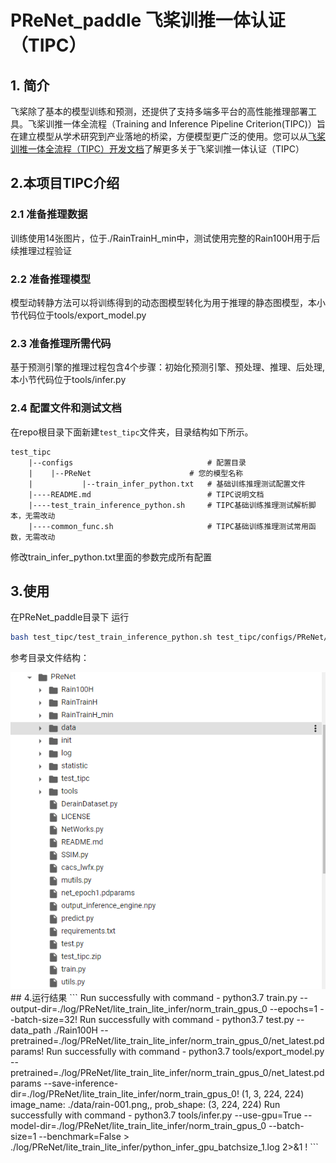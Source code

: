 # PReNet_paddle 飞桨训推一体认证（TIPC）

## 1. 简介
飞桨除了基本的模型训练和预测，还提供了支持多端多平台的高性能推理部署工具。飞桨训推一体全流程（Training and Inference Pipeline Criterion(TIPC)）旨在建立模型从学术研究到产业落地的桥梁，方便模型更广泛的使用。您可以从[飞桨训推一体全流程（TIPC）开发文档](https://github.com/PaddlePaddle/models/blob/release%2F2.2/tutorials/tipc/README.md)了解更多关于飞桨训推一体认证（TIPC）

## 2.本项目TIPC介绍

### 2.1 准备推理数据

训练使用14张图片，位于./RainTrainH_min中，测试使用完整的Rain100H用于后续推理过程验证

### 2.2 准备推理模型

模型动转静方法可以将训练得到的动态图模型转化为用于推理的静态图模型，本小节代码位于tools/export_model.py


### 2.3 准备推理所需代码

基于预测引擎的推理过程包含4个步骤：初始化预测引擎、预处理、推理、后处理,本小节代码位于tools/infer.py

### 2.4 配置文件和测试文档

在repo根目录下面新建`test_tipc`文件夹，目录结构如下所示。

```
test_tipc
    |--configs                              # 配置目录
    |    |--PReNet                      # 您的模型名称
    |           |--train_infer_python.txt   # 基础训练推理测试配置文件
    |----README.md                          # TIPC说明文档
    |----test_train_inference_python.sh     # TIPC基础训练推理测试解析脚本，无需改动
    |----common_func.sh                     # TIPC基础训练推理测试常用函数，无需改动
 ```
 
 修改train_infer_python.txt里面的参数完成所有配置
 
 ## 3.使用
 
 在PReNet_paddle目录下
 运行
 ```bash
bash test_tipc/test_train_inference_python.sh test_tipc/configs/PReNet/train_infer_python.txt lite_train_lite_infer
```
参考目录文件结构：
<div align="center">
    <img src="../data/acpath.png" width="1000">
</div>
## 4.运行结果
```
 Run successfully with command - python3.7 train.py --output-dir=./log/PReNet/lite_train_lite_infer/norm_train_gpus_0 --epochs=1   --batch-size=32! 
 Run successfully with command - python3.7 test.py --data_path ./Rain100H  --pretrained=./log/PReNet/lite_train_lite_infer/norm_train_gpus_0/net_latest.pdparams! 
 Run successfully with command - python3.7 tools/export_model.py  --pretrained=./log/PReNet/lite_train_lite_infer/norm_train_gpus_0/net_latest.pdparams --save-inference-dir=./log/PReNet/lite_train_lite_infer/norm_train_gpus_0!  
(1, 3, 224, 224)
image_name: ./data/rain-001.png,, prob_shape: (3, 224, 224)
 Run successfully with command - python3.7 tools/infer.py --use-gpu=True --model-dir=./log/PReNet/lite_train_lite_infer/norm_train_gpus_0 --batch-size=1   --benchmark=False > ./log/PReNet/lite_train_lite_infer/python_infer_gpu_batchsize_1.log 2>&1 !
 ```
